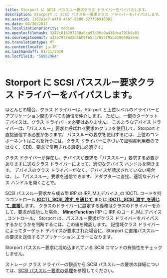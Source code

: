 ```yaml
---
title: Storport に SCSI パススルー要求クラス ドライバーをバイパスします。
description: Storport に SCSI パススルー要求クラス ドライバーをバイパスします。
ms.assetid: 1162a1e7-a4f8-446f-8106-527f9b916382
ms.date: 04/20/2017
ms.localizationpriority: medium
ms.openlocfilehash: 3247c818297208a8ca97d35c0a438dca791b9a81
ms.sourcegitcommit: a33b7978e22d5bb9f65ca7056f955319049a2e4c
ms.translationtype: MT
ms.contentlocale: ja-JP
ms.lasthandoff: 01/31/2019
ms.locfileid: "56552964"
---
```

# <a name="bypass-a-class-driver-with-scsi-pass-through-requests-to-storport"></a>Storport に SCSI パススルー要求クラス ドライバーをバイパスします。

ほとんどの場合、クラス ドライバーは、Storport と上位レベルのドライバーとアプリケーション間のすべての通信を仲介します。 ただし、一部のターゲット デバイスは、クラス ドライバーを必要はありません。 このようなデバイス ドライバーは、「パススルー」要求と呼ばれる要求のクラスを使用して、Storport と直接通信する必要があります。 パススルーの要求を使用するには、上位のコンポーネントはこれを行うには、クラス ドライバーに基づいて証明書利用者のではなく、CDB、要求で使用される設定に必須です。

クラス ドライバーが存在し、デバイスが要求を「パススルー」要求する必要がありますに送らクラス ドライバーによって、適切なデバイス ハンドルを開きます。 デバイスのクラス ドライバーがなく、デバイスが請求されていない場合は、し、「パススルー」要求を送信できます、アダプターに直接、適切なデバイス ハンドルを開くことで。

SCSI パススルー要求から成る型 IRP の IRP\_MJ\_デバイス\_の IOCTL コードを持つコントロール[ **IOCTL\_SCSI\_渡す\_を通じて** ](https://msdn.microsoft.com/library/windows/hardware/ff560519)または[ **IOCTL\_SCSI\_渡す\_を通じて\_直接**](https://msdn.microsoft.com/library/windows/hardware/ff560521)します。 クラスのドライバーに設定する義務はクラスのドライバーを介して、要求が成功した場合、 **MinorFunction** IRP に IRP のコード\_MJ\_デバイス\_コントロール。 Storport は、パススルー要求がクラス ドライバーをバイパスするかどうかを判断するには、この値を確認します。 記憶域クラス ドライバーによってターゲット デバイスが要求された場合に、Storport に直接パススルーの要求を送信するアプリケーション エラーになります。

Storport パススルー要求に埋め込まれている SCSI コマンドの有効性をチェックしません。

ストレージ クラス ドライバーの観点から SCSI パススルーの要求の詳細については、[SCSI パススルー要求の処理](handling-scsi-pass-through-requests.md)を参照してください。

 

 




